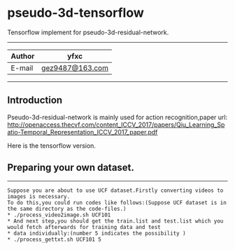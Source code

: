 pseudo-3d-tensorflow
=========================
Tensorflow implement for pseudo-3d-residual-network.
****

|Author|yfxc|
|---|---
|E-mail|gez9487@163.com

****
## Introduction
Pseudo-3d-residual-network is mainly used for action recognition,paper url:
http://openaccess.thecvf.com/content_ICCV_2017/papers/Qiu_Learning_Spatio-Temporal_Representation_ICCV_2017_paper.pdf

Here is the tensorflow version.
## Preparing your own dataset.
-----------------
    Suppose you are about to use UCF dataset.Firstly converting videos to images is necessary.
    To do this,you could run codes like follows:(Suppose UCF dataset is in the same directory as the code-files.)
    * ./process_video2image.sh UCF101   
    * And next step,you should get the train.list and test.list which you would fetch afterwards for training data and test
    * data individually:(number 5 indicates the possibility )
    * ./process_gettxt.sh UCF101 5
